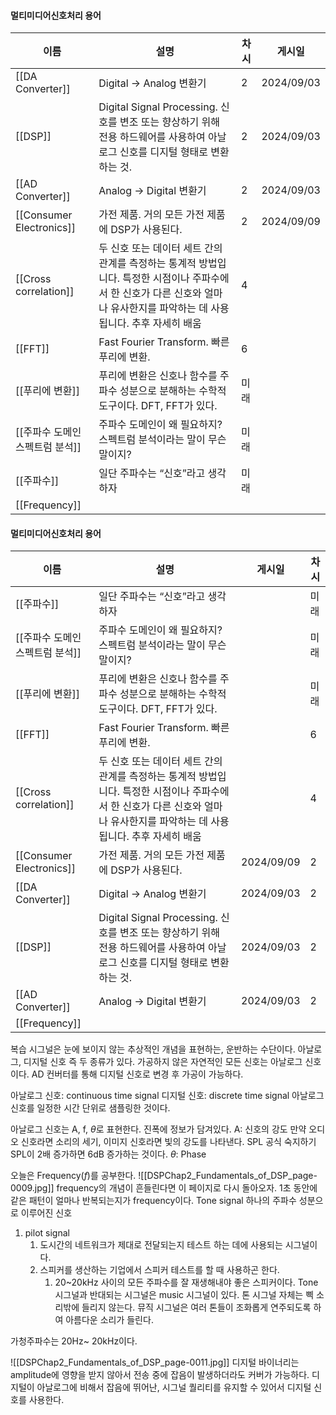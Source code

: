 #### 멀티미디어신호처리 용어
|이름|설명|차시|게시일|
|---|---|---|---|
|[[DA Converter]]|Digital → Analog 변환기|2|2024/09/03|
|[[DSP]]|Digital Signal Processing. 신호를 변조 또는 향상하기 위해 전용 하드웨어를 사용하여 아날로그 신호를 디지털 형태로 변환하는 것.|2|2024/09/03|
|[[AD Converter]]|Analog → Digital 변환기|2|2024/09/03|
|[[Consumer Electronics]]|가전 제품. 거의 모든 가전 제품에 DSP가 사용된다.|2|2024/09/09|
|[[Cross correlation]]|두 신호 또는 데이터 세트 간의 관계를 측정하는 통계적 방법입니다. 특정한 시점이나 주파수에서 한 신호가 다른 신호와 얼마나 유사한지를 파악하는 데 사용됩니다. 추후 자세히 배움|4||
|[[FFT]]|Fast Fourier Transform. 빠른 푸리에 변환.|6||
|[[푸리에 변환]]|푸리에 변환은 신호나 함수를 주파수 성분으로 분해하는 수학적 도구이다. DFT, FFT가 있다.|미래||
|[[주파수 도메인 스펙트럼 분석]]|주파수 도메인이 왜 필요하지? 스펙트럼 분석이라는 말이 무슨 말이지?|미래||
|[[주파수]]|일단 주파수는 “신호”라고 생각하자|미래||
|[[Frequency]]||||
  
  
#### 멀티미디어신호처리 용어
|이름|설명|게시일|차시|
|---|---|---|---|
|[[주파수]]|일단 주파수는 “신호”라고 생각하자||미래|
|[[주파수 도메인 스펙트럼 분석]]|주파수 도메인이 왜 필요하지? 스펙트럼 분석이라는 말이 무슨 말이지?||미래|
|[[푸리에 변환]]|푸리에 변환은 신호나 함수를 주파수 성분으로 분해하는 수학적 도구이다. DFT, FFT가 있다.||미래|
|[[FFT]]|Fast Fourier Transform. 빠른 푸리에 변환.||6|
|[[Cross correlation]]|두 신호 또는 데이터 세트 간의 관계를 측정하는 통계적 방법입니다. 특정한 시점이나 주파수에서 한 신호가 다른 신호와 얼마나 유사한지를 파악하는 데 사용됩니다. 추후 자세히 배움||4|
|[[Consumer Electronics]]|가전 제품. 거의 모든 가전 제품에 DSP가 사용된다.|2024/09/09|2|
|[[DA Converter]]|Digital → Analog 변환기|2024/09/03|2|
|[[DSP]]|Digital Signal Processing. 신호를 변조 또는 향상하기 위해 전용 하드웨어를 사용하여 아날로그 신호를 디지털 형태로 변환하는 것.|2024/09/03|2|
|[[AD Converter]]|Analog → Digital 변환기|2024/09/03|2|
|[[Frequency]]||||
  
  
복습
시그널은 눈에 보이지 않는 추상적인 개념을 표현하는, 운반하는 수단이다.
아날로그, 디지털 신호 즉 두 종류가 있다.
가공하지 않은 자연적인 모든 신호는 아날로그 신호이다.
AD 컨버터를 통해 디지털 신호로 변경 후 가공이 가능하다.
  
아날로그 신호: continuous time signal
디지털 신호: discrete time signal
아날로그신호를 일정한 시간 단위로 샘플링한 것이다.
  
아날로그 신호는 A, f, $\theta$﻿로 표현한다.
진폭에 정보가 담겨있다.
A: 신호의 강도
만약 오디오 신호라면 소리의 세기, 이미지 신호라면 빛의 강도를 나타낸다.
SPL 공식 숙지하기
SPL이 2배 증가하면 6dB 증가하는 것이다.
$\theta$﻿: Phase
  
오늘은 Frequency($f$﻿)를 공부한다.
![[DSPChap2_Fundamentals_of_DSP_page-0009.jpg]]
frequency의 개념이 흔들린다면 이 페이지로 다시 돌아오자.
1초 동안에 같은 패턴이 얼마나 반복되는지가 frequency이다.
Tone signal
하나의 주파수 성분으로 이루어진 신호
1. pilot signal
    1. 도시간의 네트워크가 제대로 전달되는지 테스트 하는 데에 사용되는 시그널이다.
    2. 스피커를 생산하는 기업에서 스피커 테스트를 할 때 사용하곤 한다.
        1. 20~20kHz 사이의 모든 주파수를 잘 재생해내야 좋은 스피커이다.
Tone 시그널과 반대되는 시그널은 music 시그널이 있다.
톤 시그널 자체는 삑 소리밖에 들리지 않는다.
뮤직 시그널은 여러 톤들이 조화롭게 연주되도록 하여 아름다운 소리가 들린다.
  
가청주파수는 20Hz~ 20kHz이다.
  
![[DSPChap2_Fundamentals_of_DSP_page-0011.jpg]]
디지털 바이너리는 amplitude에 영향을 받지 않아서 전송 중에 잡음이 발생하더라도 커버가 가능하다.
디지털이 아날로그에 비해서 잡음에 뛰어난, 시그널 퀄리티를 유지할 수 있어서 디지털 신호를 사용한다.